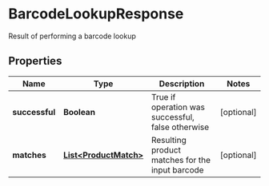 

# BarcodeLookupResponse

Result of performing a barcode lookup

## Properties

| Name | Type | Description | Notes |
|------------ | ------------- | ------------- | -------------|
|**successful** | **Boolean** | True if operation was successful, false otherwise |  [optional] |
|**matches** | [**List&lt;ProductMatch&gt;**](ProductMatch.md) | Resulting product matches for the input barcode |  [optional] |



